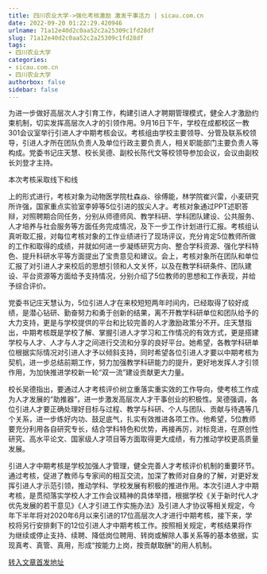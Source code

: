 ```yaml
---
title: 四川农业大学->强化考核激励 激发干事活力 | sicau.com.cn
date: 2022-09-20 01:22:29.420946
urlname: 71a12e40d2c0aa52c2a25309c1fd28df
slug: 71a12e40d2c0aa52c2a25309c1fd28df
tags: 
- 四川农业大学
categories:
- sicau.com.cn
- 四川农业大学
authorbox: false
sidebar: false
---
```

为进一步做好高层次人才引育工作，构建引进人才聘期管理模式，健全人才激励约束机制，切实发挥高层次人才的引领作用。9月16日下午，学校在成都校区一教301会议室举行引进人才中期考核会议。考核组由学校主要领导、分管及联系校领导，引进人才所在团队负责人及单位行政主要负责人，相关职能部门主要负责人等构成。党委书记庄天慧、校长吴德、副校长陈代文等校领导参加会议，会议由副校长刘登才主持。

本次考核采取线下和线
<!--more-->
上的形式进行，考核对象为动物医学院杜森焱、徐傅能，林学院崔兴雷，小麦研究所许强，国家重点实验室李婷等5位引进的拔尖人才。考核对象通过PPT述职答辩，对照聘期合同任务，分别从师德师风、教学科研、学科团队建设、公共服务、人才培养与社会服务等方面任务完成情况，及下一步工作计划进行汇报。考核组认真听取汇报，对每位考核对象的工作业绩进行了现场评议，充分肯定5位教师所做的工作和取得的成绩，并就如何进一步凝练研究方向、整合学科资源、强化学科特色、提升科研水平等方面提出了宝贵意见和建议。会上，考核对象所在团队和单位汇报了对引进人才来校后的思想引领和人文关怀，以及在教学科研条件、团队建设、平台资源等方面给予支持情况，分别介绍了5位教师的思想和工作表现，并给予综合评价。

党委书记庄天慧认为，5位引进人才在来校短短两年时间内，已经取得了较好成绩，是潜心钻研、勤奋努力和勇于创新的结果，离不开教学科研单位和团队给予的大力支持，更是与学校提供的平台和比较完善的人才激励政策分不开。庄天慧指出，中期考核既是学校了解、掌握引进人才学习和工作情况的有效方式，更是搭建学校与人才、人才与人才之间进行交流和分享的良好平台。她希望，各教学科研单位根据实际情况对引进人才予以倾斜支持，同时希望各位引进人才要以中期考核为契机，进一步总结前期工作，努力加强教学科研能力的提升，更好地发挥人才引领作用，为加快推进学校新一轮“双一流”建设贡献更大力量。

校长吴德指出，要通过人才考核评价树立重落实重实效的工作导向，使考核工作成为人才发展的“助推器”，进一步激发高层次人才干事创业的积极性。吴德强调，各位引进人才要正确处理好目标与过程、教学与科研、个人与团队、贡献与待遇等几个关系，进一步练好内功、鼓足底气，扎实有效推进各项工作。他希望，5位教师要充分利用各自研究专长，结合学科特色和优势，再接再厉，对标竞进，在原创性研究、高水平论文、国家级人才项目等方面取得更大成绩，有力推动学校更高质量发展。

引进人才中期考核是学校加强人才管理，健全完善人才考核评价机制的重要环节。通过考核，促进了教师与专家间的相互交流，加深了教师对自身的了解，对更好发挥引进人才示范引领，推动学科、学校发展有积极的推进作用。本次引进人才中期考核，是贯彻落实学校人才工作会议精神的具体举措，根据学校《关于新时代人才优先发展的若干意见》《人才引进工作实施办法》及引进人才协议等相关规定，今年下半年将对2020年6月以来引进的17位高层次人才进行中期考核，接下来，学校将另行安排剩下的12位引进人才中期考核工作。按照相关规定，考核结果将作为继续或停止支持、续聘、降低岗位聘用、转岗或解除人事关系等的基本依据，实现真考、真管、真用，形成“按能力上岗，按贡献取酬”的用人机制。



[转入文章首发地址](https://news.sicau.edu.cn/info/1135/69586.htm)
